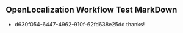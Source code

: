 ## OpenLocalization Workflow Test MarkDown
* d630f054-6447-4962-910f-62fd638e25dd thanks!

<!--HONumber=Jul16_HO3-->


